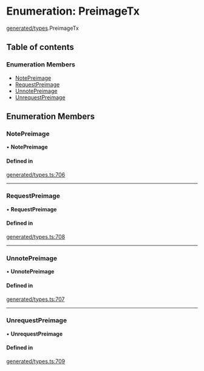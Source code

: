 # Enumeration: PreimageTx

[generated/types](../wiki/generated.types).PreimageTx

## Table of contents

### Enumeration Members

- [NotePreimage](../wiki/generated.types.PreimageTx#notepreimage)
- [RequestPreimage](../wiki/generated.types.PreimageTx#requestpreimage)
- [UnnotePreimage](../wiki/generated.types.PreimageTx#unnotepreimage)
- [UnrequestPreimage](../wiki/generated.types.PreimageTx#unrequestpreimage)

## Enumeration Members

### NotePreimage

• **NotePreimage**

#### Defined in

[generated/types.ts:706](https://github.com/PolymathNetwork/polymesh-sdk/blob/299ce247/src/generated/types.ts#L706)

___

### RequestPreimage

• **RequestPreimage**

#### Defined in

[generated/types.ts:708](https://github.com/PolymathNetwork/polymesh-sdk/blob/299ce247/src/generated/types.ts#L708)

___

### UnnotePreimage

• **UnnotePreimage**

#### Defined in

[generated/types.ts:707](https://github.com/PolymathNetwork/polymesh-sdk/blob/299ce247/src/generated/types.ts#L707)

___

### UnrequestPreimage

• **UnrequestPreimage**

#### Defined in

[generated/types.ts:709](https://github.com/PolymathNetwork/polymesh-sdk/blob/299ce247/src/generated/types.ts#L709)
